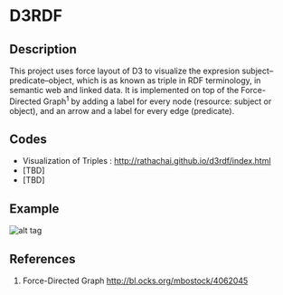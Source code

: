 # D3RDF

## Description
This project uses force layout of D3 to visualize the expresion subject–predicate–object, which is as known as triple in RDF terminology, in semantic web and linked data. It is implemented on top of the Force-Directed Graph<sup>1</sup> by adding a label for every node (resource: subject or object), and an arrow and a label for every edge (predicate).

## Codes
- Visualization of Triples : http://rathachai.github.io/d3rdf/index.html
- [TBD]
- [TBD]

## Example
![alt tag](https://raw.github.com/rathachai/d3rdf/master/images/simpletriples.png)

## References
1. Force-Directed Graph http://bl.ocks.org/mbostock/4062045

